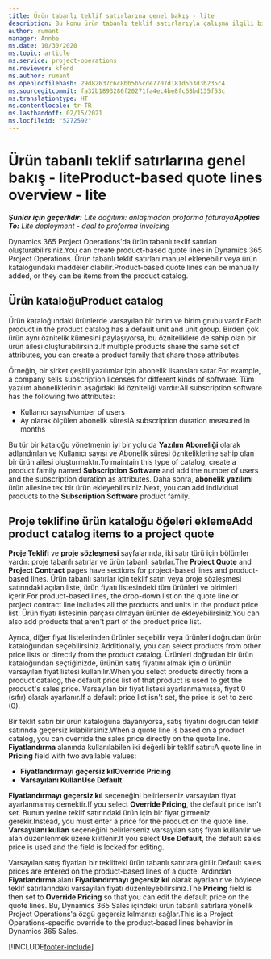 ```yaml
---
title: Ürün tabanlı teklif satırlarına genel bakış - lite
description: Bu konu ürün tabanlı teklif satırlarıyla çalışma ilgili bilgi sağlar.
author: rumant
manager: Annbe
ms.date: 10/30/2020
ms.topic: article
ms.service: project-operations
ms.reviewer: kfend
ms.author: rumant
ms.openlocfilehash: 29d82637c6c8bb5b5cde7707d181d5b3d3b235c4
ms.sourcegitcommit: fa32b1893286f20271fa4ec4be8fc68bd135f53c
ms.translationtype: HT
ms.contentlocale: tr-TR
ms.lasthandoff: 02/15/2021
ms.locfileid: "5272592"
---
```

# <a name="product-based-quote-lines-overview---lite"></a><span data-ttu-id="3da63-103">Ürün tabanlı teklif satırlarına genel bakış - lite</span><span class="sxs-lookup"><span data-stu-id="3da63-103">Product-based quote lines overview - lite</span></span>

<span data-ttu-id="3da63-104">_**Şunlar için geçerlidir:** Lite dağıtımı: anlaşmadan proforma faturaya_</span><span class="sxs-lookup"><span data-stu-id="3da63-104">_**Applies To:** Lite deployment - deal to proforma invoicing_</span></span>

<span data-ttu-id="3da63-105">Dynamics 365 Project Operations'da ürün tabanlı teklif satırları oluşturabilirsiniz.</span><span class="sxs-lookup"><span data-stu-id="3da63-105">You can create product-based quote lines in Dynamics 365 Project Operations.</span></span> <span data-ttu-id="3da63-106">Ürün tabanlı teklif satırları manuel eklenebilir veya ürün kataloğundaki maddeler olabilir.</span><span class="sxs-lookup"><span data-stu-id="3da63-106">Product-based quote lines can be manually added, or they can be items from the product catalog.</span></span>

## <a name="product-catalog"></a><span data-ttu-id="3da63-107">Ürün kataloğu</span><span class="sxs-lookup"><span data-stu-id="3da63-107">Product catalog</span></span>

<span data-ttu-id="3da63-108">Ürün kataloğundaki ürünlerde varsayılan bir birim ve birim grubu vardır.</span><span class="sxs-lookup"><span data-stu-id="3da63-108">Each product in the product catalog has a default unit and unit group.</span></span> <span data-ttu-id="3da63-109">Birden çok ürün aynı öznitelik kümesini paylaşıyorsa, bu özniteliklere de sahip olan bir ürün ailesi oluşturabilirsiniz.</span><span class="sxs-lookup"><span data-stu-id="3da63-109">If multiple products share the same set of attributes, you can create a product family that share those attributes.</span></span> 

<span data-ttu-id="3da63-110">Örneğin, bir şirket çeşitli yazılımlar için abonelik lisansları satar.</span><span class="sxs-lookup"><span data-stu-id="3da63-110">For example, a company sells subscription licenses for different kinds of software.</span></span> <span data-ttu-id="3da63-111">Tüm yazılım aboneliklerinin aşağıdaki iki özniteliği vardır:</span><span class="sxs-lookup"><span data-stu-id="3da63-111">All subscription software has the following two attributes:</span></span>

- <span data-ttu-id="3da63-112">Kullanıcı sayısı</span><span class="sxs-lookup"><span data-stu-id="3da63-112">Number of users</span></span>
- <span data-ttu-id="3da63-113">Ay olarak ölçülen abonelik süresi</span><span class="sxs-lookup"><span data-stu-id="3da63-113">A subscription duration measured in months</span></span>

<span data-ttu-id="3da63-114">Bu tür bir kataloğu yönetmenin iyi bir yolu da **Yazılım Aboneliği** olarak adlandırılan ve Kullanıcı sayısı ve Abonelik süresi özniteliklerine sahip olan bir ürün ailesi oluşturmaktır.</span><span class="sxs-lookup"><span data-stu-id="3da63-114">To maintain this type of catalog, create a product family named **Subscription Software** and add the number of users and the subscription duration as attributes.</span></span> <span data-ttu-id="3da63-115">Daha sonra, **abonelik yazılımı** ürün ailesine tek bir ürün ekleyebilirsiniz.</span><span class="sxs-lookup"><span data-stu-id="3da63-115">Next, you can add individual products to the **Subscription Software** product family.</span></span>

## <a name="add-product-catalog-items-to-a-project-quote"></a><span data-ttu-id="3da63-116">Proje teklifine ürün kataloğu öğeleri ekleme</span><span class="sxs-lookup"><span data-stu-id="3da63-116">Add product catalog items to a project quote</span></span>

<span data-ttu-id="3da63-117">**Proje Teklifi** ve **proje sözleşmesi** sayfalarında, iki satır türü için bölümler vardır: proje tabanlı satırlar ve ürün tabanlı satırlar.</span><span class="sxs-lookup"><span data-stu-id="3da63-117">The **Project Quote** and **Project Contract** pages have sections for project-based lines and product-based lines.</span></span> <span data-ttu-id="3da63-118">Ürün tabanlı satırlar için teklif satırı veya proje sözleşmesi satırındaki açılan liste, ürün fiyatı listesindeki tüm ürünleri ve birimleri içerir.</span><span class="sxs-lookup"><span data-stu-id="3da63-118">For product-based lines, the drop-down list on the quote line or project contract line includes all the products and units in the product price list.</span></span> <span data-ttu-id="3da63-119">Ürün fiyatı listesinin parçası olmayan ürünler de ekleyebilirsiniz.</span><span class="sxs-lookup"><span data-stu-id="3da63-119">You can also add products that aren't part of the product price list.</span></span>

<span data-ttu-id="3da63-120">Ayrıca, diğer fiyat listelerinden ürünler seçebilir veya ürünleri doğrudan ürün kataloğundan seçebilirsiniz.</span><span class="sxs-lookup"><span data-stu-id="3da63-120">Additionally, you can select products from other price lists or directly from the product catalog.</span></span> <span data-ttu-id="3da63-121">Ürünleri doğrudan bir ürün kataloğundan seçtiğinizde, ürünün satış fiyatını almak için o ürünün varsayılan fiyat listesi kullanılır.</span><span class="sxs-lookup"><span data-stu-id="3da63-121">When you select products directly from a product catalog, the default price list of that product is used to get the product's sales price.</span></span> <span data-ttu-id="3da63-122">Varsayılan bir fiyat listesi ayarlanmamışsa, fiyat 0 (sıfır) olarak ayarlanır.</span><span class="sxs-lookup"><span data-stu-id="3da63-122">If a default price list isn't set, the price is set to zero (0).</span></span>

<span data-ttu-id="3da63-123">Bir teklif satırı bir ürün kataloğuna dayanıyorsa, satış fiyatını doğrudan teklif satırında geçersiz kılabilirsiniz.</span><span class="sxs-lookup"><span data-stu-id="3da63-123">When a quote line is based on a product catalog, you can override the sales price directly on the quote line.</span></span> <span data-ttu-id="3da63-124">**Fiyatlandırma** alanında kullanılabilen iki değerli bir teklif satırı:</span><span class="sxs-lookup"><span data-stu-id="3da63-124">A quote line in **Pricing** field with two available values:</span></span>

- <span data-ttu-id="3da63-125">**Fiyatlandırmayı geçersiz kıl**</span><span class="sxs-lookup"><span data-stu-id="3da63-125">**Override Pricing**</span></span>
- <span data-ttu-id="3da63-126">**Varsayılanı Kullan**</span><span class="sxs-lookup"><span data-stu-id="3da63-126">**Use Default**</span></span>

<span data-ttu-id="3da63-127">**Fiyatlandırmayı geçersiz kıl** seçeneğini belirlerseniz varsayılan fiyat ayarlanmamış demektir.</span><span class="sxs-lookup"><span data-stu-id="3da63-127">If you select **Override Pricing**, the default price isn't set.</span></span> <span data-ttu-id="3da63-128">Bunun yerine teklif satırındaki ürün için bir fiyat girmeniz gerekir.</span><span class="sxs-lookup"><span data-stu-id="3da63-128">Instead, you must enter a price for the product on the quote line.</span></span> <span data-ttu-id="3da63-129">**Varsayılanı kullan** seçeneğini belirlerseniz varsayılan satış fiyatı kullanılır ve alan düzenlenmek üzere kilitlenir.</span><span class="sxs-lookup"><span data-stu-id="3da63-129">If you select **Use Default**, the default sales price is used and the field is locked for editing.</span></span>

<span data-ttu-id="3da63-130">Varsayılan satış fiyatları bir teklifteki ürün tabanlı satırlara girilir.</span><span class="sxs-lookup"><span data-stu-id="3da63-130">Default sales prices are entered on the product-based lines of a quote.</span></span> <span data-ttu-id="3da63-131">Ardından **Fiyatlandırma** alanı **Fiyatlandırmayı geçersiz kıl** olarak ayarlanır ve böylece teklif satırlarındaki varsayılan fiyatı düzenleyebilirsiniz.</span><span class="sxs-lookup"><span data-stu-id="3da63-131">The **Pricing** field is then set to **Override Pricing** so that you can edit the default price on the quote lines.</span></span> <span data-ttu-id="3da63-132">Bu, Dynamics 365 Sales içindeki ürün tabanlı satırlara yönelik Project Operations'a özgü geçersiz kılmanızı sağlar.</span><span class="sxs-lookup"><span data-stu-id="3da63-132">This is a Project Operations-specific override to the product-based lines behavior in Dynamics 365 Sales.</span></span>


[!INCLUDE[footer-include](../../includes/footer-banner.md)]